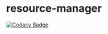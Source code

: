 ﻿# resource-manager

[![Codacy Badge](https://api.codacy.com/project/badge/Grade/44ecea85ccde40dc99aaf0131d2f054a)](https://app.codacy.com/gh/Apollo-Tools/resource-manager?utm_source=github.com&utm_medium=referral&utm_content=Apollo-Tools/resource-manager&utm_campaign=Badge_Grade_Settings)
